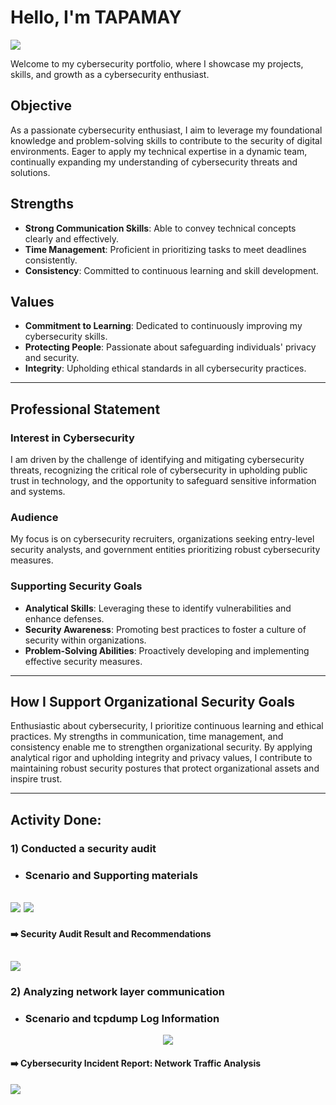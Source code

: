 # Hello, I'm TAPAMAY
<a href="https://www.linkedin.com/in/tapamay-059952235"><img src="https://img.shields.io/badge/-LinkedIn-0072b1?&style=for-the-badge&logo=linkedin&logoColor=white" /></a>

Welcome to my cybersecurity portfolio, where I showcase my projects, skills, and growth as a cybersecurity enthusiast.

## Objective
As a passionate cybersecurity enthusiast, I aim to leverage my foundational knowledge and problem-solving skills to contribute to the security of digital environments. Eager to apply my technical expertise in a dynamic team, continually expanding my understanding of cybersecurity threats and solutions.


## Strengths

- **Strong Communication Skills**: Able to convey technical concepts clearly and effectively.
- **Time Management**: Proficient in prioritizing tasks to meet deadlines consistently.
- **Consistency**: Committed to continuous learning and skill development.


## Values

- **Commitment to Learning**: Dedicated to continuously improving my cybersecurity skills.
- **Protecting People**: Passionate about safeguarding individuals' privacy and security.
- **Integrity**: Upholding ethical standards in all cybersecurity practices.


___
## Professional Statement

### Interest in Cybersecurity
I am driven by the challenge of identifying and mitigating cybersecurity threats, recognizing the critical role of cybersecurity in upholding public trust in technology, and the opportunity to safeguard sensitive information and systems.

### Audience
My focus is on cybersecurity recruiters, organizations seeking entry-level security analysts, and government entities prioritizing robust cybersecurity measures.

### Supporting Security Goals
- **Analytical Skills**: Leveraging these to identify vulnerabilities and enhance defenses.
- **Security Awareness**: Promoting best practices to foster a culture of security within organizations.
- **Problem-Solving Abilities**: Proactively developing and implementing effective security measures.
___
  
 ## How I Support Organizational Security Goals
 Enthusiastic about cybersecurity, I prioritize continuous learning and ethical practices. My strengths in communication, time management, and consistency enable me to strengthen organizational security. By applying analytical rigor and upholding integrity and privacy values, I contribute to maintaining robust security postures that protect organizational assets and inspire trust.
___

## Activity Done: 
### 1) Conducted a security audit
- ###  Scenario and Supporting materials
## <a href="https://docs.google.com/document/d/1nGmFADD9ivxm6LwvVEVWji9PvLEsLjbZqi6p3-MrdoY/edit?usp=sharing"><img src="https://img.shields.io/badge/-Scenario of the Activity-0072b1?&logo=googledrive" /></a>    <a href="https://docs.google.com/document/d/1XBkMcMKLP8EWu8T24wtp3R9kTNV-jTV6yUA8XzI4iiY/edit?usp=sharing"><img src="https://img.shields.io/badge/-Assessment Test Report-0072b1?&logo=googledrive" /></a>
#### :arrow_right: Security Audit Result and Recommendations
## <a href="https://docs.google.com/document/d/1iQVcwg8bcHU79E6fV0_qvN7Kl5-bR2syk2bYDs01MBg/edit?usp=sharing"><img src="https://img.shields.io/badge/-Audit Report and Recommendation-0072b1?&logo=googledrive" /></a>

### 2) Analyzing network layer communication
- ### Scenario and tcpdump Log Information
<center> <a href="https://docs.google.com/document/d/1RH8H1e-r69CX6EqqYueBz864TGBY-rY0qhyZ8Dw-lJ0/edit?usp=sharing"><img src="https://img.shields.io/badge/-tcpdump Log Data Information-0072b1?&logo=googledrive"/></a> </center>

#### :arrow_right: Cybersecurity Incident Report: Network Traffic Analysis
 <a href="https://docs.google.com/document/d/1CT4W1uPphRIrKISQmqU7Wtprf7DJ5poFFcAQ_y6_eIg/edit?usp=sharing&resourcekey=0-QmhZyWMYloKckVpLHcr_xQ"><img src="https://img.shields.io/badge/-Analysis Report-0072b1?&logo=googledrive" /></a>
